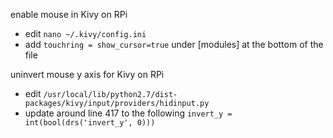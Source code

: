 enable mouse in Kivy on RPi
- edit `nano ~/.kivy/config.ini`
- add `touchring = show_cursor=true` under [modules] at the bottom of the file

uninvert mouse y axis for Kivy on RPi
- edit `/usr/local/lib/python2.7/dist-packages/kivy/input/providers/hidinput.py`
- update around line 417 to the following `invert_y = int(bool(drs('invert_y', 0)))`

